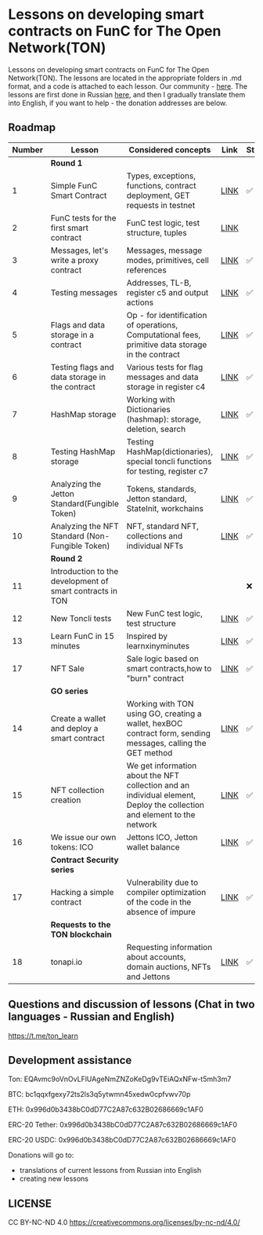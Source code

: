 # Lessons on developing smart contracts on FunC for The Open Network(TON)

Lessons on developing smart contracts on FunC for The Open Network(TON). The lessons are located in the appropriate folders in .md format, and a code is attached to each lesson. Our community - [here](https://t.me/ton_learn). The lessons are first done in Russian [here](https://github.com/romanovichim/TonFunClessons_ru/), and then I gradually translate them into English, if you want to help - the donation addresses are below.

## Roadmap
| Number | Lesson | Considered concepts | Link | Status |
| ------------- | ------------- | ------------- | ------------- | ------------- |
|| **Round 1**   ||||
| 1 | Simple FunC Smart Contract | Types, exceptions, functions, contract deployment, GET requests in testnet | [LINK](./1lesson/firstlesson.md)  | ✅  |
| 2 | FunC tests for the first smart contract  | FunC test logic, test structure, tuples  | [LINK](./2lesson/secondlesson.md) |   |
| 3 | Messages, let's write a proxy contract |  Messages, message modes, primitives, cell references | [LINK](./3lesson/thirdlesson.md) | ✅  |
| 4 | Testing messages | Addresses, TL-B, register c5 and output actions |  [LINK](./4lesson/forthlesson.md) | ✅ |
| 5 | Flags and data storage in a contract | Op - for identification of operations, Computational fees, primitive data storage in the contract  | [LINK](./5lesson/fifthlesson.md) |  ✅  |
| 6 | Testing flags and data storage in the contract |  Various tests for flag messages and data storage in register c4  | [LINK](./6lesson/sixthlesson.md) |  ✅ |
| 7 | HashMap storage  | Working with Dictionaries (hashmap): storage, deletion, search  | [LINK](./7lesson/seventhlesson.md) | ✅  |
| 8 | Testing HashMap storage  | Testing HashMap(dictionaries), special toncli functions for testing, register c7  | [LINK](./8lesson/eighthlesson.md)  | ✅  |
| 9 | Analyzing the Jetton Standard(Fungible Token)  | Tokens, standards, Jetton standard, StateInit, workchains  | [LINK](./9lesson/ninthlesson.md)  | ✅  |
| 10 | Analyzing the NFT Standard (Non-Fungible Token)  |  NFT, standard NFT, collections and individual NFTs | [LINK](./10lesson/tenthlesson.md)  | ✅  |
|| **Round 2**   |||||
| 11 | Introduction to the development of smart contracts in TON | | | ❌  |
| 12 | New Toncli tests| New FunC test logic, test structure | [LINK](./11lesson/11lesson.md) | ✅  |
| 13 | Learn FunC in 15 minutes | Inspired by learnxinyminutes | [LINK](./13lesson/15min.md) | ✅  |
| 17 | NFT Sale | Sale logic based on smart contracts,how to "burn" contract | [LINK](./17lesson/nftsale_eng.md) | ✅  |
|| **GO series**   |||||
| 14 | Create a wallet and deploy a smart contract | Working with TON using GO, creating a wallet, hexBOC contract form, sending messages, calling the GET method | [LINK](./14lesson/wallet_eng.md) | ✅  |
| 15 | NFT collection creation | We get information about the NFT collection and an individual element, Deploy the collection and element to the network | [LINK](./15lesson/NFTCollectionDeploy_eng.md) | ✅  |
| 16 | We issue our own tokens: ICO | Jettons ICO, Jetton wallet balance| [LINK](./16lesson/ICO.md) | ✅  |
|| **Contract Security series**   |||||
| 17 | Hacking a simple contract | Vulnerability due to compiler optimization of the code in the absence of impure  | [LINK](./18lesson/hack_eng.md) | ✅  |
|| **Requests to the TON blockchain**   |||||
| 18 | tonapi.io | Requesting information about accounts, domain auctions, NFTs and Jettons  | [LINK](./19lesson/tonapi_eng.md) | ✅  |

## Questions and discussion of lessons (Chat in two languages - Russian and English)

https://t.me/ton_learn

## Development assistance

Ton:  EQAvmc9oVnOvLFlUAgeNmZNZoKeDg9vTEiAQxNFw-t5mh3m7

BTC: bc1qqxfgexy72ts2ls3q5ytwmn45xedw0cpfvwv70p

ETH: 0x996d0b3438bC0dD77C2A87c632B02686669c1AF0

ERC-20 Tether: 0x996d0b3438bC0dD77C2A87c632B02686669c1AF0

ERC-20 USDC: 0x996d0b3438bC0dD77C2A87c632B02686669c1AF0

Donations will go to:
  - translations of current lessons from Russian into English
  - creating new lessons
  
## LICENSE

CC BY-NC-ND 4.0 https://creativecommons.org/licenses/by-nc-nd/4.0/
